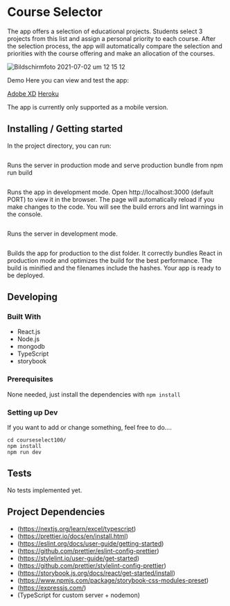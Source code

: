 # Course Selector

The app offers a selection of educational projects. Students select 3 projects from this list and assign a personal priority to each course. After the selection process, the app will automatically compare the selection and priorities with the course offering and make an allocation of the courses.

![Bildschirmfoto 2021-07-02 um 12 15 12](https://user-images.githubusercontent.com/81586917/124262008-c894af80-db31-11eb-9c99-d20f9a729863.png)

Demo
Here you can view and test the app:

[Adobe XD](https://xd.adobe.com/view/f693011c-fb0e-4834-82f2-bc90ec3abd81-a3c0/)
[Heroku](https://courseselect100.herokuapp.com/)

The app is currently only supported as a mobile version.


## Installing / Getting started

In the project directory, you can run:

```npm start
```

Runs the server in production mode and serve production bundle from npm run build

```npm run dev:client
```

Runs the app in development mode. Open http://localhost:3000 (default PORT) to view it in the browser. The page will automatically reload if you make changes to the code. You will see the build errors and lint warnings in the console.

```npm run dev:server
````

Runs the server in development mode.

```npm run build
```

Builds the app for production to the dist folder. It correctly bundles React in production mode and optimizes the build for the best performance. The build is minified and the filenames include the hashes. Your app is ready to be deployed.



## Developing

### Built With

* React.js
* Node.js
* mongodb
* TypeScript
* storybook

### Prerequisites

None needed, just install the dependencies with ```npm install```

### Setting up Dev

If you want to add or change something, feel free to do....

```git clone git@github.com:daebert/courseselect100.git
cd courseselect100/
npm install
npm run dev
```

## Tests

No tests implemented yet.

## Project Dependencies

* (https://nextjs.org/learn/excel/typescript)
* (https://prettier.io/docs/en/install.html)
* (https://eslint.org/docs/user-guide/getting-started)
* (https://github.com/prettier/eslint-config-prettier)
* (https://stylelint.io/user-guide/get-started)
* (https://github.com/prettier/stylelint-config-prettier)
* (https://storybook.js.org/docs/react/get-started/install)
* (https://www.npmjs.com/package/storybook-css-modules-preset)
* (https://expressjs.com/)
* (TypeScript for custom server + nodemon)
